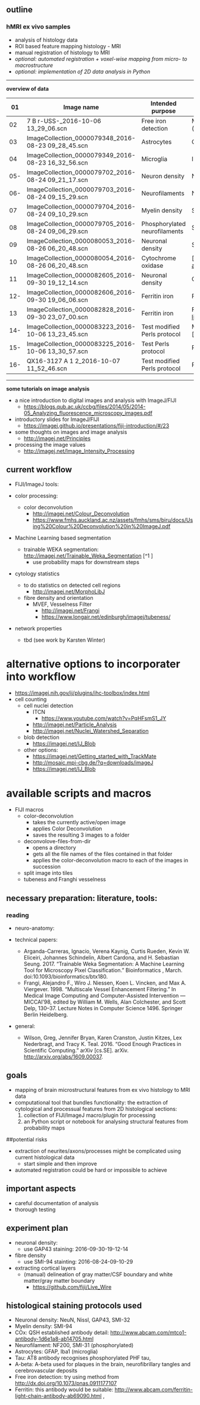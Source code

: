 ## outline


### hMRI ex vivo samples
- analysis of histology data
- ROI based feature mapping histology - MRI
- manual registration of histology to MRI
- *optional: automated registration + voxel-wise mapping from micro- to macrostructure*
- *optional: implementation of 2D data analysis in Python*

___________

**overview of data**

01 | Image name | Intended purpose | Stain
-- | ---------- | ---------------- | -----
02 | 7 B r-USS-_2016-10-06 13_29_06.scn | Free iron detection | Modified Perls (dx.doi.org/10.1073/pnas.0911177107)
03 | ImageCollection_0000079348_2016-08-23 09_28_45.scn | Astrocytes | GFAP
04 | ImageCollection_0000079349_2016-08-23 16_32_56.scn | Microglia | Iba1
05- | ImageCollection_0000079702_2016-08-24 09_21_17.scn | Neuron density | NeuN
06- | ImageCollection_0000079703_2016-08-24 09_15_29.scn | Neurofilaments | NF200
07 | ImageCollection_0000079704_2016-08-24 09_10_29.scn | Myelin density | SMI-94
08 | ImageCollection_0000079705_2016-08-24 09_06_29.scn | Phosphorylated neurofilaments | SMI-31
09 | ImageCollection_0000080053_2016-08-26 06_20_48.scn | Neuronal density | SMI-32
10 | ImageCollection_0000080054_2016-08-26 06_20_48.scn | Cytochrome oxidase | [http://www.abcam.com/mtco1-antibody-1d6e1a8-ab14705.html]
11 | ImageCollection_0000082605_2016-09-30 19_12_14.scn | Neuronal density | GAP43
12- | ImageCollection_0000082606_2016-09-30 19_06_06.scn | Ferritin iron | Ferritin?
13 | ImageCollection_0000082828_2016-09-30 23_07_00.scn | Ferritin iron | Ferritin [http://www.abcam.com/ferritin-light-chain-antibody-ab69090.html]
14- | ImageCollection_0000083223_2016-10-06 13_23_45.scn | Test modified Perls protocol | Modified Perls [dx.doi.org/10.1073/pnas.0911177107]
15- | ImageCollection_0000083225_2016-10-06 13_30_57.scn | Test Perls protocol | Perls
16- | QX16-3127 A 1 2_2016-10-07 11_52_46.scn | Test modified Perls protocol | Perls



-----------

**some tutorials on image analysis**

- a nice introduction to digital images and analysis with ImageJ/FIJI
	- https://blogs.qub.ac.uk/ccbg/files/2014/05/2014-05_Analyzing_fluorescence_microscopy_images.pdf
- introductory slides for ImageJ/FIJI
	- https://imagej.github.io/presentations/fiji-introduction/#/23
- some thoughts on images and image analysis
	- http://imagej.net/Principles
- processing the image values
	- http://imagej.net/Image_Intensity_Processing


## current workflow
- FIJI/ImageJ tools:
- color processing:
	- color deconvolution
		- http://imagej.net/Colour_Deconvolution
		- https://www.fmhs.auckland.ac.nz/assets/fmhs/sms/biru/docs/Using%20Colour%20Deconvolution%20in%20ImageJ.pdf
- Machine Learning based segmentation
	- trainable WEKA segmentation: http://imagej.net/Trainable_Weka_Segmentation [^1 [](https://academic.oup.com/bioinformatics/article-abstract/doi/10.1093/bioinformatics/btx180/3092362/Trainable-Weka-Segmentation-a-machine-learning)]
		- use probability maps for downstream steps
- cytology statistics
	- to do statistics on detected cell regions
		- http://imagej.net/MorphoLibJ
	- fibre density and orientation
		- MVEF, Vesselness Filter
			- http://imagej.net/Frangi
			- https://www.longair.net/edinburgh/imagej/tubeness/

- network properties
	- tbd (see work by Karsten Winter)
		

# alternative options to incorporater into workflow

- https://imagej.nih.gov/ij/plugins/ihc-toolbox/index.html
- cell counting
	- cell nuclei detection
		- ITCN
			- https://www.youtube.com/watch?v=PqHFsmS1_JY
		- http://imagej.net/Particle_Analysis
		- http://imagej.net/Nuclei_Watershed_Separation
	- blob detection
		- https://imagej.net/IJ_Blob
	- other options:
		- https://imagej.net/Getting_started_with_TrackMate
		- http://mosaic.mpi-cbg.de/?q=downloads/imageJ
		- https://imagej.net/IJ_Blob

# available scripts and macros
		
- FIJI macros
	- color-deconvolution
		- takes the currently active/open image
		- applies Color Deconvolution
		- saves the resulting 3 images to a folder
	- deconvolove-files-from-dir 
		- opens a directory
		- gets all the file names of the files contained in that folder
		- applies the color-deconvolution macro to each of the images in succession
	- split image into tiles
	- tubeness and Franghi vesselness


## necessary preparation: literature, tools:

### reading

- neuro-anatomy:

- technical papers:
	- Arganda-Carreras, Ignacio, Verena Kaynig, Curtis Rueden, Kevin W. Eliceiri, Johannes Schindelin, Albert Cardona, and H. Sebastian Seung. 2017. “Trainable Weka Segmentation: A Machine Learning Tool for Microscopy Pixel Classification.” Bioinformatics , March. doi:10.1093/bioinformatics/btx180.
	- Frangi, Alejandro F., Wiro J. Niessen, Koen L. Vincken, and Max A. Viergever. 1998. “Multiscale Vessel Enhancement Filtering.” In Medical Image Computing and Computer-Assisted Intervention — MICCAI’98, edited by William M. Wells, Alan Colchester, and Scott Delp, 130–37. Lecture Notes in Computer Science 1496. Springer Berlin Heidelberg.
	
- general:
	- Wilson, Greg, Jennifer Bryan, Karen Cranston, Justin Kitzes, Lex Nederbragt, and Tracy K. Teal. 2016. “Good Enough Practices in Scientific Computing.” arXiv [cs.SE]. arXiv. http://arxiv.org/abs/1609.00037.

## goals
- mapping of brain microstructural features from ex vivo histology to MRI data 
- computational tool that bundles functionality: the extraction of cytological and processual features from 2D histological sections:
	1. collection of FIJI/ImageJ macro/plugin for processing
	2. an Python script or notebook for analysing structural features from probability maps

##potential risks

- extraction of neurites/axons/processes might be complicated using current histological data
	- start simple and then improve
- automated registration could be hard or impossible to achieve

## important aspects
- careful documentation of analysis
- thorough testing

## experiment plan
- neuronal density:
	- use GAP43 staining: 2016-09-30-19-12-14
- fibre density 
	- use SMI-94 stainting: 2016-08-24-09-10-29
- extracting cortical layers
	- (manual) delineation of gray matter/CSF boundary and white matter/gray matter boundary
		- https://github.com/fiji/Live_Wire


## histological staining protocols used

- Neuronal density: NeuN, Nissl, GAP43, SMI-32
- Myelin density: SMI-94
- COx: QSH established antibody detail: http://www.abcam.com/mtco1-antibody-1d6e1a8-ab14705.html
- Neurofilament: NF200, SMI-31 (phosphorylated)
- Astrocytes: GFAP, Iba1 (microglia)
- Tau: AT8 antibody recognises phosphorylated PHF tau, 
- A-beta: A-beta used for plaques in the brain, neurofibrillary tangles and cerebrovascular deposits
- Free iron detection: try using method from http://dx.doi.org/10.1073/pnas.0911177107
- Ferritin: this antibody would be suitable: http://www.abcam.com/ferritin-light-chain-antibody-ab69090.html ,   
